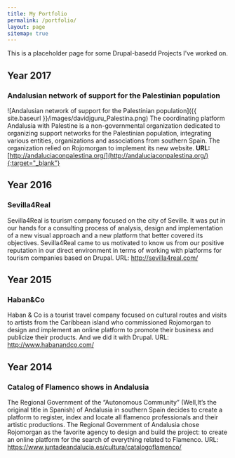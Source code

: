 ```yaml
---
title: My Portfolio
permalink: /portfolio/
layout: page
sitemap: true 
---
```

This is a placeholder page for some Drupal-basedd Projects I've worked on.

## Year 2017
### Andalusian network of support for the Palestinian population
![Andalusian network of support for the Palestinian population]({{ site.baseurl }}/images/davidjguru_Palestina.png)
The coordinating platform Andalusia with Palestine is a non-governmental organization dedicated to organizing support networks for the Palestinian population, integrating various entities, organizations and associations from southern Spain.
The organization relied on Rojomorgan to implement its new website.
**URL:** [http://andaluciaconpalestina.org/](http://andaluciaconpalestina.org/){:target="_blank"}


## Year 2016
### Sevilla4Real

Sevilla4Real is tourism company focused on the city of Seville. It was put in our hands for a consulting process of analysis, design and implementation of a new visual approach and a new platform that better covered its objectives.
Sevilla4Real came to us motivated to know us from our positive reputation in our direct environment in terms of working with platforms for tourism companies based on Drupal.
URL: http://sevilla4real.com/


## Year 2015
### Haban&Co

Haban & Co is a tourist travel company focused on cultural routes and visits to artists from the Caribbean island who commissioned Rojomorgan to design and implement an online platform to promote their business and publicize their products. And we did it with Drupal.
URL: http://www.habanandco.com/

## Year 2014
### Catalog of Flamenco shows in Andalusia

The Regional Government of the “Autonomous Community” (Well,It’s the original title in Spanish) of Andalusia in southern Spain decides to create a platform to register, index and locate all flamenco professionals and their artistic productions.
The Regional Government of Andalusia chose Rojomorgan as the favorite agency to design and build the project: to create an online platform for the search of everything related to Flamenco.
URL: https://www.juntadeandalucia.es/cultura/catalogoflamenco/



